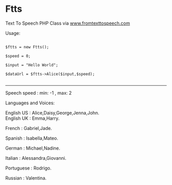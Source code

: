 # Ftts
Text To Speech PHP Class via www.fromtexttospeech.com


Usage:

<pre><code>
$ftts = new Ftts();

$speed = 0; <br>
$input = "Hello World";

$dataUrl = $ftts->Alice($input,$speed);

</pre></code>

-----------------------------------------------------------------------------

Speech speed : min: -1 , max: 2


Languages and Voices:

English US : Alice,Daisy,George,Jenna,John.<br>
English UK : Emma,Harry.

French : Gabriel,Jade.

Spanish : Isabella,Mateo.

German : Michael,Nadine.

Italian : Alessandra,Giovanni.

Portuguese : Rodrigo.

Russian : Valentina.
